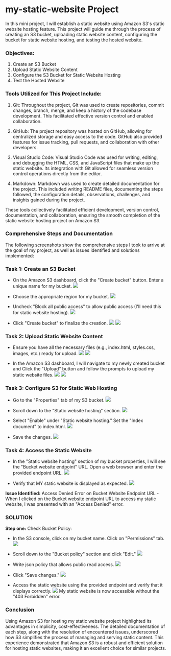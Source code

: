 # my-static-website Project
In this mini project, I will establish a static website using Amazon S3's static website hosting feature. This project will guide me through the process of creating an S3 bucket, uploading static website content, configuring the bucket for static website hosting, and testing the hosted website.

### Objectives:

1. Create an S3 Bucket
1. Upload Static Website Content
1. Configure the S3 Bucket for Static Website Hosting
1. Test the Hosted Website

### Tools Utilized for This Project Include:
1. Git: Throughout the project, Git was used to create repositories, commit changes, branch, merge, and keep a history of the codebase development. This facilitated effective version control and enabled collaboration.

1. GitHub: The project repository was hosted on GitHub, allowing for centralized storage and easy access to the code. GitHub also provided features for issue tracking, pull requests, and collaboration with other developers.

3. Visual Studio Code: Visual Studio Code was used for writing, editing, and debugging the HTML, CSS, and JavaScript files that make up the static website. Its integration with Git allowed for seamless version control operations directly from the editor.
4. Markdown: Markdown was used to create detailed documentation for the project. This included writing README files, documenting the steps followed, the configuration details, observations, challenges, and insights gained during the project.

These tools collectively facilitated efficient development, version control, documentation, and collaboration, ensuring the smooth completion of the static website hosting project on Amazon S3.

### Comprehensive Steps and Documentation
The following screenshots show the comprehensive steps I took to arrive at the goal of my project, as well as issues identified and solutions implemented:

### Task 1: Create an S3 Bucket
- On the Amazon S3 dashboard, click the "Create bucket" button. Enter a unique name for my bucket.
![](./img/task%201/1.bucket-name.png)

- Choose the appropriate region for my bucket.
![](./img/task%201/2.bucket-region.png)

- Uncheck "Block all public access" to allow public access (I'll need this for static website hosting).
![](./img/task%201/3.Uncheck-Block-all-public-access.png)

- Click "Create bucket" to finalize the creation.
![](./img/task%201/4.bucket-CREATE-BUTTON.png)
![](./img/task%201/5.bucket-created.png)

### Task 2: Upload Static Website Content

- Ensure you have all the necessary files (e.g., index.html, styles.css, images, etc.) ready for upload.
![](./img/task%202/1.static-website-files-gathered.png)
![](./img/task%202/2.file-structure.png)

- In the Amazon S3 dashboard, I will navigate to my newly created bucket and Click the "Upload" button and follow the prompts to upload my static website files.
![](./img/task%202/3.click-on-upload.png)
![](./img/task%202/4.uploaded.png)

### Task 3: Configure S3 for Static Web Hosting
- Go to the "Properties" tab of my S3 bucket.
![](./img/task%203/1.Go-to-Properties.png)

- Scroll down to the "Static website hosting" section.
![](./img/task%203/2.Scroll-to-Static-website-hosting-CLICK-EDIT.png)

- Select "Enable" under "Static website hosting." Set the "Index document" to index.html.
![](./img/task%203/3.enable-and-index.png)

- Save the changes.
![](./img/task%203/4.Save-changes.png)

### Task 4: Access the Static Website
- In the "Static website hosting" section of my bucket properties, I will see the "Bucket website endpoint" URL. Open a web browser and enter the provided endpoint URL.
![](./img/task%204/1.bucket-website-endpoint.png)

- Verify that MY static website is displayed as expected.
![](./img/task%204/2.access-denied.png)

**Issue Identified:** Access Denied Error on Bucket Website Endpoint URL - When I clicked on the Bucket website endpoint URL to access my static website, I was presented with an "Access Denied" error.

### SOLUTION
**Step one:** Check Bucket Policy:
- In the S3 console, click on my bucket name. Click on "Permissions" tab.
![](./img/SOLUTION/step%201/1.bucket-name-permissions.png)

- Scroll down to the "Bucket policy" section and click "Edit."
![](./img/SOLUTION/step%201/2.bucket-policy-edit.png)

- Write json policy that allows public read access.
![](./img/SOLUTION/step%201/3.write-bucket-policy.png)

- Click "Save changes."
![](./img/SOLUTION/step%201/4.save-changes.png)

- Access the static website using the provided endpoint and verify that it displays correctly.
![](./img/SOLUTION/step%201/5.web-upRUNNING.png)
My static website is now accessible without the "403 Forbidden" error.

### Conclusion
Using Amazon S3 for hosting my static website project highlighted its advantages in simplicity, cost-effectiveness. The detailed documentation of each step, along with the resolution of encountered issues, underscored how S3 simplifies the process of managing and serving static content. This experience demonstrated that Amazon S3 is a robust and efficient solution for hosting static websites, making it an excellent choice for similar projects.